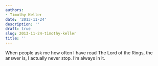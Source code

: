 ```yaml
---
authors:
- Timothy Keller
date: '2013-11-24'
description: ''
draft: true
slug: 2013-11-24-timothy-keller
title: ''
---
```

When people ask me how often I have read The Lord of the Rings, the answer is, I actually never stop. I’m always in it.



